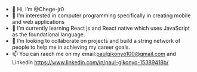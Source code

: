 - 👋 Hi, I’m @Chege-jr0
- 👀 I’m interested in computer programming specifically in creating mobile and web applications
- 🌱 I’m currently learning React js and React native which uses JavaScript as the foundational language.
- 💞️ I’m looking to collaborate on projects and build a string network of people to help me in achieving my career goals.
- 📫 You can raech me on my email:paulgikonyo100@gmail.com and Linkedin https://www.linkedin.com/in/paul-gikonyo-15389418b/

<!---
Chege-jr0/Chege-jr0 is a ✨ special ✨ repository because its `README.md` (this file) appears on your GitHub profile.
You can click the Preview link to take a look at your changes.
--->
